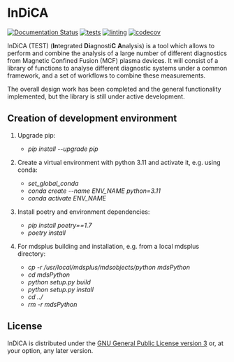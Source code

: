 # InDiCA

[![Documentation
Status](https://readthedocs.org/projects/indica-ukaea/badge/?version=latest)](https://indica-ukaea.readthedocs.io/en/latest/?badge=latest)
[![tests](https://github.com/ukaea/Indica/workflows/tests/badge.svg)](https://github.com/ukaea/Indica/actions?query=workflow%3Atests)
[![linting](https://github.com/ukaea/Indica/workflows/linting/badge.svg)](https://github.com/ukaea/Indica/actions?query=workflow%3Alinting)
[![codecov](https://codecov.io/gh/ukaea/Indica/branch/master/graph/badge.svg?token=6VJ5J4JRA2)](https://codecov.io/gh/ukaea/Indica)

InDiCA (TEST) (**In**tegrated **Di**agnosti**C** **A**nalysis) is a tool which allows to perform and combine the analysis of a large number of different diagnostics from Magnetic Confined Fusion (MCF) plasma devices. It will consist of a library of functions to analyse different diagnostic systems under a common framework, and a set of workflows to combine these measurements.  <!--- Test for pre-commit -->

The overall design work has been completed and the general functionality implemented, but the library is still under active development.
<!--In  addition to the (rapidly changing) code, this repository holds the documentation for this project, [which can be found on ReadTheDocs](https://indica-ukaea.readthedocs.io/en/latest/), which is also still (rapidly) changing.-->

## Creation of development environment
1. Upgrade pip:
    - *pip install --upgrade pip*

2. Create a virtual environment with python 3.11 and activate it, e.g. using conda:
   - *set_global_conda*
   - *conda create --name ENV_NAME python=3.11*
   - *conda activate ENV_NAME*

3. Install poetry and environment dependencies:
    - *pip install poetry==1.7*
    - *poetry install*

4. For mdsplus building and installation, e.g. from a local mdsplus directory:
   - *cp -r /usr/local/mdsplus/mdsobjects/python mdsPython*
   - *cd mdsPython*
   - *python setup.py build*
   - *python setup.py install*
   - *cd ../*
   - *rm -r mdsPython*

## License

InDiCA is distributed under the [GNU General Public License version
3](LICENSE.md) or, at your option, any later version.
